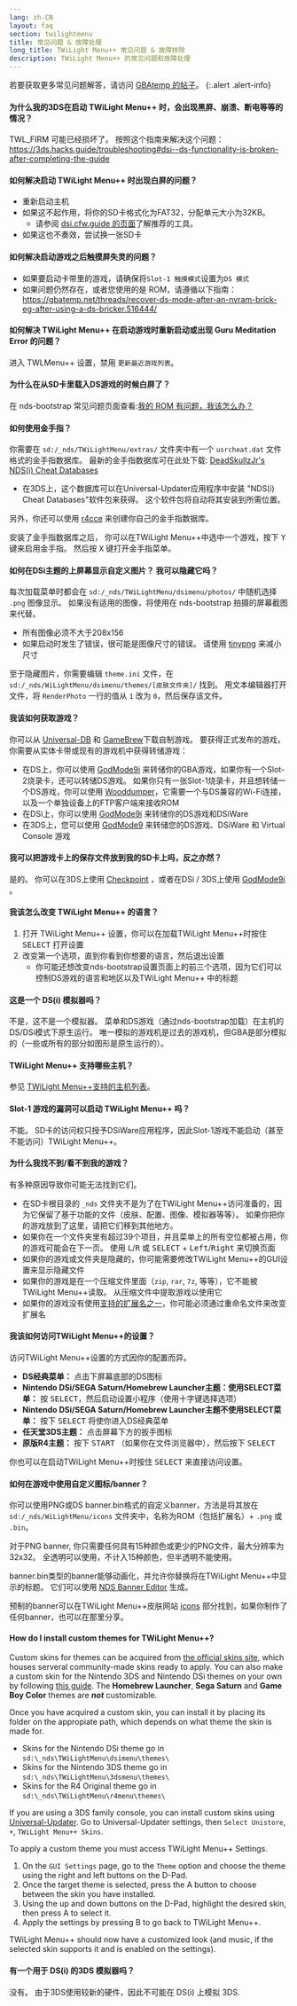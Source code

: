 ```yaml
---
lang: zh-CN
layout: faq
section: twilightmenu
title: 常见问题 & 故障处理
long_title: TWiLight Menu++ 常见问题 & 故障排除
description: TWiLight Menu++ 的常见问题和故障处理
---
```


若要获取更多常见问题解答，请访问 [GBAtemp 的帖子](https://gbatemp.net/threads/ds-i-3ds-twilight-menu-gui-for-ds-i-games-and-ds-i-menu-replacement.472200/)。
{:.alert .alert-info}

#### 为什么我的3DS在启动 TWiLight Menu++ 时，会出现黑屏、崩溃、断电等等的情况？
TWL_FIRM 可能已经损坏了。 按照这个指南来解决这个问题：<https://3ds.hacks.guide/troubleshooting#dsi--ds-functionality-is-broken-after-completing-the-guide>

#### 如何解决启动 TWiLight Menu++ 时出现白屏的问题？
- 重新启动主机
- 如果这不起作用，将你的SD卡格式化为FAT32，分配单元大小为32KB。
   - 请参阅 [dsi.cfw.guide 的页面](https://dsi.cfw.guide/sd-card-setup.html)了解推荐的工具。
- 如果这也不奏效，尝试换一张SD卡

#### 如何解决启动游戏之后触摸屏失灵的问题？
- 如果要启动卡带里的游戏，请确保将`Slot-1 触摸模式`设置为`DS 模式`
- 如果问题仍然存在，或者您使用的是 ROM，请遵循以下指南： https://gbatemp.net/threads/recover-ds-mode-after-an-nvram-brick-eg-after-using-a-ds-bricker.516444/

#### 如何解决 TWiLight Menu++ 在启动游戏时重新启动或出现 Guru Meditation Error 的问题？
进入 TWLMenu++ 设置，禁用 `更新最近游戏列表`。

#### 为什么在从SD卡里载入DS游戏的时候白屏了？
在 nds-bootstrap 常见问题页面查看:[我的 ROM 有问题，我该怎么办？](../nds-bootstrap/faq?faq=im-having-issues-with-my-roms-what-should-i-do)

#### 如何使用金手指？
你需要在 `sd:/_nds/TWiLightMenu/extras/` 文件夹中有一个 `usrcheat.dat` 文件格式的金手指数据库。 最新的金手指数据库可在此处下载: [DeadSkullzJr's NDS(i) Cheat Databases](https://gbatemp.net/threads/488711/)
- 在3DS上，这个数据库可以在Universal-Updater应用程序中安装 "NDS(i) Cheat Databases"软件包来获得。 这个软件包将自动将其安装到所需位置。

另外，你还可以使用 [r4cce](http://hp.vector.co.jp/authors/VA013928/soft_en.html) 来创建你自己的金手指数据库。

安装了金手指数据库之后， 你可以在TWiLight Menu++中选中一个游戏，按下 <kbd class="face">Y</kbd> 键来启用金手指。 然后按 <kbd class="face">X</kbd> 键打开金手指菜单。

#### 如何在DSi主题的上屏幕显示自定义图片？ 我可以隐藏它吗？
每次加载菜单时都会在 `sd:/_nds/TWiLightMenu/dsimenu/photos/` 中随机选择 `.png` 图像显示。 如果没有适用的图像，将使用在 nds-bootstrap 拍摄的屏幕截图来代替。

- 所有图像必须不大于208x156
- 如果启动时发生了错误，很可能是图像尺寸的错误。 请使用 [tinypng](https://tinypng.com) 来减小尺寸

至于隐藏图片，你需要编辑 `theme.ini` 文件，在 `sd:/_nds/WiLightMenu/dsimenu/themes/[皮肤文件夹]/` 找到。 用文本编辑器打开文件，将 `RenderPhoto` 一行的值从 `1` 改为 `0`，然后保存该文件。

#### 我该如何获取游戏？
你可以从 [Universal-DB](https://db.universal-team.net/ds) 和 [GameBrew](https://www.gamebrew.org/wiki/List_of_all_DS_homebrew#Games)下载自制游戏。 要获得正式发布的游戏，你需要从实体卡带或现有的游戏机中获得转储游戏：
- 在DS上，你可以使用 [GodMode9i](https://github.com/DS-Homebrew/GodMode9i/releases) 来转储你的GBA游戏，如果你有一个Slot-2烧录卡，还可以转储DS游戏。 如果你只有一张Slot-1烧录卡，并且想转储一个DS游戏，你可以使用 [Wooddumper](https://digiex.net/attachments/wooddumper_r89-zip.14735/)，它需要一个与DS兼容的Wi-Fi连接，以及一个单独设备上的FTP客户端来接收ROM
- 在DSi上，你可以使用 [GodMode9i](https://github.com/DS-Homebrew/GodMode9i/releases) 来转储你的DS游戏和DSiWare
- 在3DS上，您可以使用 [GodMode9](https://github.com/d0k3/GodMode9/releases) 来转储您的DS游戏、DSiWare 和 Virtual Console 游戏

#### 我可以把游戏卡上的保存文件放到我的SD卡上吗，反之亦然？
是的。 你可以在3DS上使用 [Checkpoint](https://github.com/FlagBrew/Checkpoint/releases) ，或者在DSi / 3DS上使用 [GodMode9i](https://github.com/DS-Homebrew/GodMode9i/releases) 。

#### 我该怎么改变 TWiLight Menu++ 的语言？
1. 打开 TWiLight Menu++ 设置，你可以在加载TWiLight Menu++时按住 <kbd>SELECT</kbd> 打开设置
1. 改变第一个选项，直到你看到你想要的语言，然后退出设置
   - 你可能还想改变nds-bootstrap设置页面上的前三个选项，因为它们可以控制DS游戏的语言和地区以及TWiLight Menu++ 中的标题

#### 这是一个 DS(i) 模拟器吗？
不是，这不是一个模拟器。 菜单和DS游戏（通过nds-bootstrap加载）在主机的DS/DSi模式下原生运行。 唯一模拟的游戏机是过去的游戏机，但GBA是部分模拟的（一些或所有的部分如图形是原生运行的）。

#### TWiLight Menu++ 支持哪些主机？
参见 [TWiLight Menu++支持的主机列表](../ds-index/emulators#list-of-supported-systems-by-twilight-menu)。

#### Slot-1 游戏的漏洞可以启动 TWiLight Menu++ 吗？
不能。 SD卡的访问权只授予DSiWare应用程序，因此Slot-1游戏不能启动（甚至不能访问）TWiLight Menu++。

#### 为什么我找不到/看不到我的游戏？
有多种原因导致你可能无法找到它们。
- 在SD卡根目录的 `_nds` 文件夹不是为了在TWiLight Menu++访问准备的，因为它保留了基于功能的文件（皮肤、配置、图像、模拟器等等）。 如果你把你的游戏放到了这里，请把它们移到其他地方。
- 如果你在一个文件夹里有超过39个项目，并且菜单上的所有空位都被占用，你的游戏可能会在下一页。 使用 <kbd class="l">L</kbd>/<kbd class="r">R</kbd> 或 <kbd>SELECT</kbd> + <kbd>Left</kbd>/<kbd>Right</kbd> 来切换页面
- 如果你的游戏或文件夹是隐藏的，你可能需要修改TWiLight Menu++的GUI设置来显示隐藏文件
- 如果你的游戏是在一个压缩文件里面（`zip`, `rar`, `7z`, 等等），它不能被TWiLight Menu++读取。 从压缩文件中提取游戏以使用它
- 如果你的游戏没有使用[支持的扩展名之一](../ds-index/emulators#list-of-systems-supported-by-twilight-menu)，你可能必须通过重命名文件来改变扩展名

#### 我该如何访问TWiLight Menu++的设置？
访问TWiLight Menu++设置的方式因你的配置而异。
- **DS经典菜单：** 点击下屏幕底部的DS图标
- **Nintendo DSi/SEGA Saturn/Homebrew Launcher主题：使用SELECT菜单：** 按 <kbd>SELECT</kbd>，然后启动设置小程序（使用十字键选择选项）
- **Nintendo DSi/SEGA Saturn/Homebrew Launcher主题不使用SELECT菜单：** 按下 <kbd>SELECT</kbd> 将使你进入DS经典菜单
- **任天堂3DS主题：** 点击屏幕下方的扳手图标
- **原版R4主题：** 按下 <kbd>START</kbd> （如果你在文件浏览器中），然后按下 <kbd>SELECT</kbd>

你也可以在启动TWiLight Menu++时按住 <kbd>SELECT</kbd> 来直接访问设置。

#### 如何在游戏中使用自定义图标/banner？
你可以使用PNG或DS banner.bin格式的自定义banner，方法是将其放在 `sd:/_nds/WiLightMenu/icons` 文件夹中，名称为ROM（包括扩展名）+ `.png` 或 `.bin`。

对于PNG banner, 你只需要任何具有15种颜色或更少的PNG文件，最大分辨率为32x32。 全透明可以使用，不计入15种颜色，但半透明不能使用。

banner.bin类型的banner能够动画化，并允许你替换将在TWiLight Menu++中显示的标题。 它们可以使用 [NDS Banner Editor](https://github.com/TheGameratorT/NDS_Banner_Editor/releases) 生成。

预制的banner可以在TWiLight Menu++皮肤网站 [icons](https://skins.ds-homebrew.com/icon/) 部分找到，如果你制作了任何banner，也可以在那里分享。

#### How do I install custom themes for TWiLight Menu++?
Custom skins for themes can be acquired from [the official skins site](https://skins.ds-homebrew.com/), which houses serveral community-made skins ready to apply. You can also make a custom skin for the Nintendo 3DS and Nintendo DSi themes on your own by following [this guide](https://wiki.ds-homebrew.com/twilightmenu/custom-dsi-3ds-skins). The **Homebrew Launcher**, **Sega Saturn** and **Game Boy Color** themes are _**not**_ customizable.

Once you have acquired a custom skin, you can install it by placing its folder on the appropiate path, which depends on what theme the skin is made for.
- Skins for the Nintendo DSi theme go in `sd:\_nds\TWiLightMenu\dsimenu\themes\`
- Skins for the Nintendo 3DS theme go in `sd:\_nds\TWiLightMenu\3dsmenu\themes\`
- Skins for the R4 Original theme go in `sd:\_nds\TWiLightMenu\r4menu\themes\`

If you are using a 3DS family console, you can install custom skins using [Universal-Updater](https://github.com/Universal-Team/Universal-Updater/releases). Go to Universal-Updater settings, then `Select Unistore`, `+`, `TWiLight Menu++ Skins`.

To apply a custom theme you must access TWiLight Menu++ Settings.
1. On the `GUI Settings` page, go to the `Theme` option and choose the theme using the right and left buttons on the D-Pad.
1. Once the target theme is selected, press the A button to choose between the skin you have installed.
1. Using the up and down buttons on the D-Pad, highlight the desired skin, then press A to select it.
1. Apply the settings by pressing B to go back to TWiLight Menu++.

TWiLight Menu++ should now have a customized look (and music, if the selected skin supports it and is enabled on the settings).

#### 有一个用于 DS(i) 的3DS 模拟器吗？
没有。 由于3DS使用较新的硬件，因此不可能在 DS(i) 上模拟 3DS.

